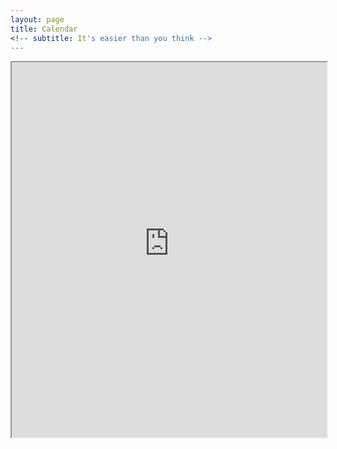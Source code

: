 ```yaml
---
layout: page
title: Calendar
<!-- subtitle: It's easier than you think -->
---
```


<iframe width="100%" height="600" src="https://cloud.blindernstudenthage.no/apps/calendar/embed/SE8TcGofMHdAtgQo/listMonth/now"></iframe>
